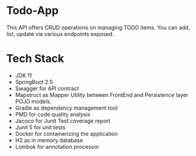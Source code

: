 # Todo-App
This API offers CRUD operations on managing TODO items. You can add, list, update via various endpoints exposed.

# Tech Stack
 - JDK 11
 - SpringBoot 2.5
 - Swagger for API contract
 - Mapstruct as Mapper Utility between FrontEnd and Persistence layer POJO models.
 - Gradle as dependency management tool
 - PMD for code quality analysis
 - Jacoco for Junit Test coverage report
 - Junit 5 for unit tests
 - Docker for containerizing the application
 - H2 as in memory database
 - Lombok for annotation processor
